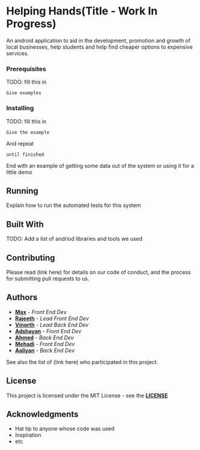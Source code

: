 # Helping Hands(Title - Work In Progress)

An android application to aid in the development, promotion and growth of local businesses, help students and help find cheaper options to expensive services.

### Prerequisites

TODO: fill this in

```
Give examples
```

### Installing

TODO: fill this in

```
Give the example
```

And repeat

```
until finished
```

End with an example of getting some data out of the system or using it for a little demo

## Running

Explain how to run the automated tests for this system

## Built With

TODO: Add a list of andriod libraries and tools we used

## Contributing

Please read (link here) for details on our code of conduct, and the process for submitting pull requests to us.

## Authors

* **[Max](https://github.com/MaxBelleville)** - *Front End Dev*
* **[Rajeeth](https://github.com/McRaj)** - *Lead Front End Dev*
* **[Vinorth](https://github.com/vinorth)** - *Lead Back End Dev*
* **[Adshayan](https://github.com/adshayanB)** - *Front End Dev*
* **[Ahmed](https://github.com/KingSomaan12)** - *Back End Dev*
* **[Mehadi](https://github.com/KnightOfHonour12)** - *Front End Dev*
* **[Aaliyan](https://github.com/Ayylien8)** - *Back End Dev*

See also the list of (link here) who participated in this project.

## License

This project is licensed under the MIT License - see the **[LICENSE](https://github.com/MaxBelleville/t6labs-service-app/blob/master/LICENSE)**

## Acknowledgments

* Hat tip to anyone whose code was used
* Inspiration
* etc
